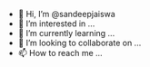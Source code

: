 - 👋 Hi, I’m @sandeepjaiswa
- 👀 I’m interested in ...
- 🌱 I’m currently learning ...
- 💞️ I’m looking to collaborate on ...
- 📫 How to reach me ...

<!---
sandeepjaiswa/sandeepjaiswa is a ✨ special ✨ repository because its `README.md` (this file) appears on your GitHub profile.
You can click the Preview link to take a look at your changes.
--->
